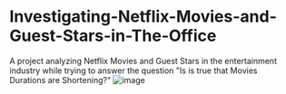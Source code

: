 # Investigating-Netflix-Movies-and-Guest-Stars-in-The-Office
A project analyzing Netflix Movies and Guest Stars in the entertainment industry while trying to answer the question "Is is true that Movies Durations are Shortening?"
![image](https://user-images.githubusercontent.com/94548340/216604300-03ddd737-f11b-4496-8a39-04d137e79bc0.png)

